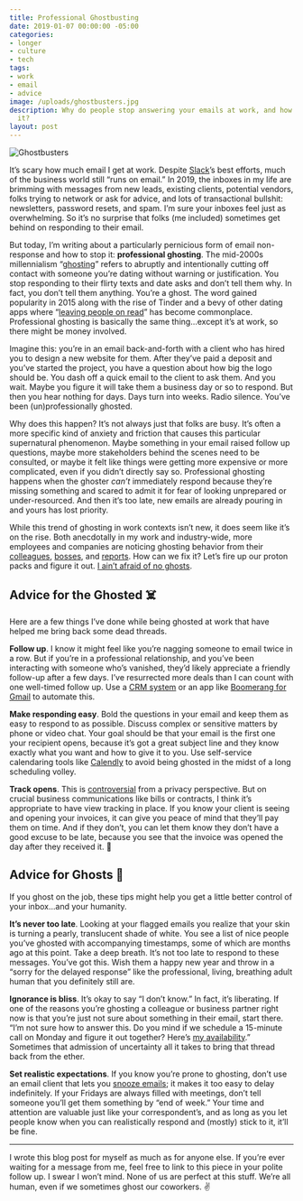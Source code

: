 ```yaml
---
title: Professional Ghostbusting
date: 2019-01-07 00:00:00 -05:00
categories:
- longer
- culture
- tech
tags:
- work
- email
- advice
image: /uploads/ghostbusters.jpg
description: Why do people stop answering your emails at work, and how can you stop
  it?
layout: post
---
```


![Ghostbusters](/uploads/ghostbusters.jpg)

It’s scary how much email I get at work. Despite [Slack](https://slack.com "Slack")’s best efforts, much of the business world still “runs on email.” In 2019, the inboxes in my life are brimming with messages from new leads, existing clients, potential vendors, folks trying to network or ask for advice, and lots of transactional bullshit: newsletters, password resets, and spam. I’m sure your inboxes feel just as overwhelming. So it’s no surprise that folks (me included) sometimes get behind on responding to their email.

But today, I’m writing about a particularly pernicious form of email non-response and how to stop it: **professional ghosting**. The mid-2000s millennialism “[ghosting](https://en.wikipedia.org/wiki/Ghosting_(relationships))” refers to abruptly and intentionally cutting off contact with someone you’re dating without warning or justification. You stop responding to their flirty texts and date asks and don’t tell them why. In fact, you don’t tell them anything. You’re a ghost. The word gained popularity in 2015 along with the rise of Tinder and a bevy of other dating apps where “[leaving people on read](https://www.theguardian.com/culture/2017/mar/17/i-know-theyve-seen-my-message-so-why-havent-they-replied)” has become commonplace. Professional ghosting is basically the same thing…except it’s at work, so there might be money involved.

<!-- more -->

Imagine this: you’re in an email back-and-forth with a client who has hired you to design a new website for them. After they’ve paid a deposit and you’ve started the project, you have a question about how big the logo should be. You dash off a quick email to the client to ask them. And you wait. Maybe you figure it will take them a business day or so to respond. But then you hear nothing for days. Days turn into weeks. Radio silence. You’ve been (un)professionally ghosted.

Why does this happen? It’s not always just that folks are busy. It’s often a more specific kind of anxiety and friction that causes this particular supernatural phenomenon. Maybe something in your email raised follow up questions, maybe more stakeholders behind the scenes need to be consulted, or maybe it felt like things were getting more expensive or more complicated, even if you didn’t directly say so. Professional ghosting happens when the ghoster _can’t_ immediately respond because they’re missing something and scared to admit it for fear of looking unprepared or under-resourced. And then it’s too late, new emails are already pouring in and yours has lost priority.

While this trend of ghosting in work contexts isn’t new, it does seem like it’s on the rise. Both anecdotally in my work and industry-wide, more employees and companies are noticing ghosting behavior from their [colleagues](https://www.hrbartender.com/2016/recruiting/professional-ghosting-new-no/), [bosses](https://www.washingtonpost.com/business/2018/12/12/workers-are-ghosting-their-employers-like-bad-dates/), and [reports](https://medium.com/brilliantforge/stop-ghosting-its-damaging-your-professional-reputation-44b2a200cc38). How can we fix it? Let’s fire up our proton packs and figure it out. [I ain’t afraid of no ghosts](https://www.youtube.com/watch?v=m9We2XsVZfc).

## Advice for the Ghosted ☠️

Here are a few things I’ve done while being ghosted at work that have helped me bring back some dead threads.

**Follow up**. I know it might feel like you’re nagging someone to email twice in a row. But if you’re in a professional relationship, and you’ve been interacting with someone who’s vanished, they’d likely appreciate a friendly follow-up after a few days. I’ve resurrected more deals than I can count with one well-timed follow up. Use a [CRM system](https://en.wikipedia.org/wiki/Customer-relationship_management) or an app like [Boomerang for Gmail](https://www.boomeranggmail.com/) to automate this.

**Make responding easy**. Bold the questions in your email and keep them as easy to respond to as possible. Discuss complex or sensitive matters by phone or video chat. Your goal should be that your email is the first one your recipient opens, because it’s got a great subject line and they know exactly what you want and how to give it to you. Use self-service calendaring tools like [Calendly](https://calendly.com/) to avoid being ghosted in the midst of a long scheduling volley.

**Track opens**. This is [controversial](https://appadvice.com/appnn/2015/07/readdles-spark-email-app-gains-new-features-but-loses-some) from a privacy perspective. But on crucial business communications like bills or contracts, I think it’s appropriate to have view tracking in place. If you know your client is seeing and opening your invoices, it can give you peace of mind that they’ll pay them on time. And if they don’t, you can let them know they don’t have a good excuse to be late, because you see that the invoice was opened the day after they received it. 👀

## Advice for Ghosts 👻

If you ghost on the job, these tips might help you get a little better control of your inbox…and your humanity.

**It’s never too late**. Looking at your flagged emails you realize that your skin is turning a pearly, translucent shade of white. You see a list of nice people you’ve ghosted with accompanying timestamps, some of which are months ago at this point. Take a deep breath. It’s not too late to respond to these messages. You’ve got this. Wish them a happy new year and throw in a “sorry for the delayed response” like the professional, living, breathing adult human that you definitely still are.

**Ignorance is bliss**. It’s okay to say “I don’t know.” In fact, it’s liberating. If one of the reasons you’re ghosting a colleague or business partner right now is that you’re just not sure about something in their email, start there. “I’m not sure how to answer this. Do you mind if we schedule a 15-minute call on Monday and figure it out together? Here’s [my availability](https://calendly.com/matthewbischoff/15min).” Sometimes that admission of uncertainty all it takes to bring that thread back from the ether.

**Set realistic expectations**.  If you know you’re prone to ghosting, don’t use an email client that lets you [snooze emails](https://sparkmailapp.com/features/snooze); it makes it too easy to delay indefinitely. If your Fridays are always filled with meetings, don’t tell someone you’ll get them something by “end of week.” Your time and attention are valuable just like your correspondent’s, and as long as you let people know when you can realistically respond and (mostly) stick to it, it’ll be fine.


----


I wrote this blog post for myself as much as for anyone else. If you’re ever waiting for a message from me, feel free to link to this piece in your polite follow up. I swear I won’t mind. None of us are perfect at this stuff. We’re all human, even if we sometimes ghost our coworkers. ✌️
